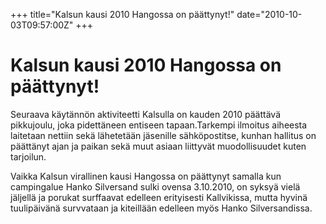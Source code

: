 +++
title="Kalsun kausi 2010 Hangossa on päättynyt!"
date="2010-10-03T09:57:00Z"
+++

# Kalsun kausi 2010 Hangossa on päättynyt!

Seuraava käytännön aktiviteetti Kalsulla on kauden 2010 päättävä pikkujoulu, joka pidettäneen entiseen tapaan.Tarkempi ilmoitus aiheesta laitetaan nettiin sekä lähetetään jäsenille sähköpostitse, kunhan hallitus on päättänyt ajan ja paikan sekä muut asiaan liittyvät muodollisuudet kuten tarjoilun.

Vaikka Kalsun virallinen kausi Hangossa on päättynyt samalla kun campingalue Hanko Silversand sulki ovensa 3.10.2010, on syksyä vielä jäljellä ja porukat surffaavat edelleen erityisesti Kallvikissa, mutta hyvinä tuulipäivänä survvataan ja kiteillään edelleen myös Hanko Silversandissa.
